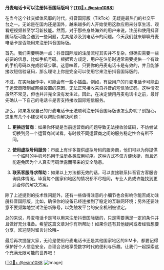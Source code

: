 **丹麦电话卡可以注册抖音国际版吗？[[TG💪+ @esim1088](https://t.me/s/esim1088)]**

在当今这个社交媒体风靡的时代，抖音国际版（TikTok）无疑是最热门的社交平台之一。无论是在国内还是国外，越来越多的人开始使用这款应用来分享生活、观看短视频甚至学习新技能。然而，对于那些身处海外的用户来说，注册和使用抖音国际版可能会遇到一些问题，尤其是涉及到电话卡的问题。今天我们就来聊聊丹麦电话卡是否能用来注册抖音国际版。

首先，我们需要明确一点：抖音国际版的注册流程其实并不复杂，但确实需要一些必要的信息，比如手机号码。根据官方规定，用户在注册时通常需要提供一个有效的手机号码以完成验证步骤。这意味着，只要你的丹麦电话卡是有效的，并且能够接收短信验证码，那么理论上你是完全可以使用它来注册抖音国际版的。

不过，在实际操作中，可能会有一些小插曲。例如，有些用户的丹麦电话卡可能由于运营商限制或网络设置的原因，无法正常接收来自抖音的短信验证码。这种情况虽然不常见，但也并非完全没有发生过。因此，在决定使用丹麦电话卡之前，最好先确认一下自己的电话卡是否支持接收国际短信服务。

那么，如果发现自己的丹麦电话卡无法顺利注册抖音国际版该怎么办呢？别担心，这里有几个小建议可以帮助你解决问题：

1. **更换运营商**：如果你怀疑是当前运营商的问题导致无法接收验证码，不妨尝试切换到另一个运营商试试看。有时候不同运营商之间的服务稳定性会有所不同。
   
2. **使用虚拟号码服务**：市面上有许多提供虚拟号码的服务商，他们可以为你提供一个临时的手机号码用于注册各类应用程序。这种方式不仅方便快捷，而且还能避免因为个人真实号码泄露而带来的安全隐患。

3. **联系客服寻求帮助**：如果以上方法都无效的话，可以直接联系抖音官方客服咨询具体情况。毕竟每个国家和地区的情况都不尽相同，专业人员或许能找到更适合你的解决方案。

除了上述提到的技术性问题外，还有一些值得注意的小细节也会影响你能否成功注册抖音国际版。比如，确保你的设备已经连接到了稳定的互联网环境；另外还要注意不要频繁地尝试注册新账号，以免触发平台的安全机制被锁定。

总的来说，丹麦电话卡是可以用来注册抖音国际版的，只是需要满足一定的条件并且做好充分准备。希望这篇文章对你有所帮助！如果你还有其他疑问或者经验想要分享，欢迎随时留言讨论哦~

最后再次提醒大家，无论是使用丹麦电话卡还是其他国家地区的SIM卡，都要记得保护好个人信息安全，合理合法地享受数字时代的便利与乐趣。让我们一起探索这个充满无限可能的世界吧！

[[TG💪+ @esim1088](https://t.me/s/esim1088) ![Image](https://i.postimg.cc/4NQfJmqS/Snipaste-2025-05-13-00-14-12.png)]